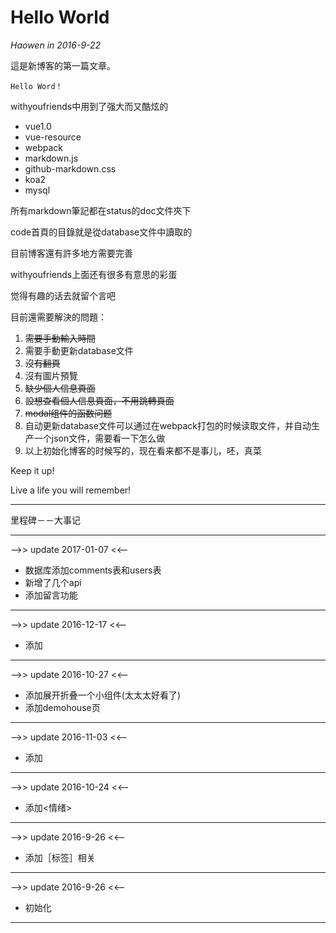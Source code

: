 # Hello World
*Haowen in 2016-9-22*

這是新博客的第一篇文章。

```
Hello Word！
```

withyoufriends中用到了强大而又酷炫的

* vue1.0
* vue-resource
* webpack
* markdown.js
* github-markdown.css
* koa2
* mysql

所有markdown筆記都在status的doc文件夾下

code首頁的目錄就是從database文件中讀取的

目前博客還有許多地方需要完善

withyoufriends上面还有很多有意思的彩蛋

觉得有趣的话去就留个言吧

目前還需要解決的問題：

1. <del>需要手動輸入時間</del>
2. 需要手動更新database文件
3. <del>沒有翻頁</del>
4. 沒有圖片預覽
5. <del>缺少個人信息頁面</del>
6. <del>設想查看個人信息頁面，不用跳轉頁面</del>
7. <del>modal组件的函数问题</del>
8. 自动更新database文件可以通过在webpack打包的时候读取文件，并自动生产一个json文件，需要看一下怎么做
9. 以上初始化博客的时候写的，现在看来都不是事儿，呸，真菜

Keep it up!

Live a life you will remember!
***
里程碑－－大事记
***
-->> update 2017-01-07 <<--
* 数据库添加comments表和users表
* 新增了几个api
* 添加留言功能
***
-->> update 2016-12-17 <<--
* 添加<Mirror>
***
-->> update 2016-10-27 <<--
* 添加展开折叠一个小组件(太太太好看了)
* 添加demohouse页
***
-->> update 2016-11-03 <<--
* 添加<blvck>
***
-->> update 2016-10-24 <<--
* 添加<情绪>
***
-->> update 2016-9-26 <<--
* 添加［标签］相关
***
-->> update 2016-9-26 <<--
* 初始化
***
